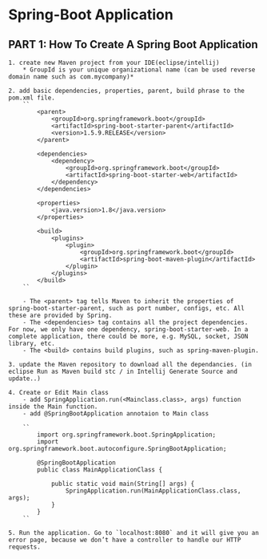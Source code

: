 # Spring-Boot Application

## PART 1: How To Create A Spring Boot Application

	1. create new Maven project from your IDE(eclipse/intellij)
		* GroupId is your unique organizational name (can be used reverse domain name such as com.mycompany)*
	
	2. add basic dependencies, properties, parent, build phrase to the pom.xml file.  
		``
			<parent>
		        <groupId>org.springframework.boot</groupId>
		        <artifactId>spring-boot-starter-parent</artifactId>
		        <version>1.5.9.RELEASE</version>
    		</parent>

		    <dependencies>
		        <dependency>
		            <groupId>org.springframework.boot</groupId>
		            <artifactId>spring-boot-starter-web</artifactId>
		        </dependency>
		    </dependencies>

		    <properties>
		        <java.version>1.8</java.version>
		    </properties>

		    <build>
		        <plugins>
		            <plugin>
		                <groupId>org.springframework.boot</groupId>
		                <artifactId>spring-boot-maven-plugin</artifactId>
		            </plugin>
		        </plugins>
		    </build>
		``
		
		- The <parent> tag tells Maven to inherit the properties of spring-boot-starter-parent, such as port number, configs, etc. All these are provided by Spring.
		- The <dependencies> tag contains all the project dependencies. For now, we only have one dependency, spring-boot-starter-web. In a complete application, there could be more, e.g. MySQL, socket, JSON library, etc.
		- The <build> contains build plugins, such as spring-maven-plugin.
	
	3. update the Maven repository to download all the dependancies. (in eclipse Run as Maven build stc / in Intellij Generate Source and update..)
	
	4. Create or Edit Main class
		- add SpringApplication.run(<Mainclass.class>, args) function inside the Main function.
		- add @SpringBootApplication annotaion to Main class
		
		``
			import org.springframework.boot.SpringApplication;
			import org.springframework.boot.autoconfigure.SpringBootApplication;

			@SpringBootApplication
			public class MainApplicationClass {
			
			    public static void main(String[] args) {
			        SpringApplication.run(MainApplicationClass.class, args);
			    }
			}
		``
		
	5. Run the application. Go to `localhost:8080` and it will give you an error page, because we don’t have a controller to handle our HTTP requests.
	
